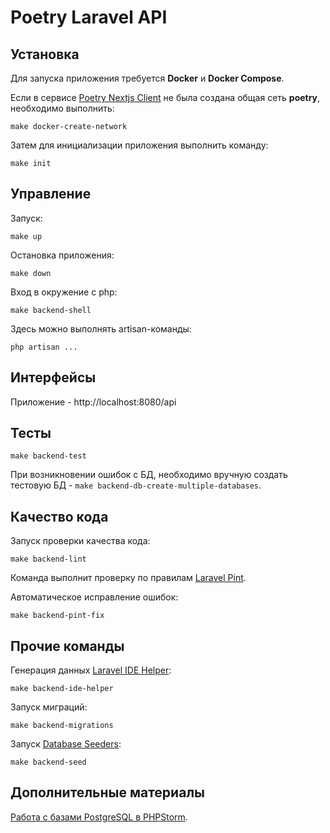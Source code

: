 # Poetry Laravel API

## Установка

Для запуска приложения требуется **Docker** и **Docker Compose**.

Если в сервисе [Poetry Nextjs Client](https://github.com/WebConsul/poetry-nextjs-client) не была создана общая сеть **poetry**, необходимо выполнить:

```
make docker-create-network
```

Затем для инициализации приложения выполнить команду:
```
make init
```

## Управление

Запуск:
```
make up
```

Остановка приложения:

```
make down
```

Вход в окружение с php:

```
make backend-shell
```

Здесь можно выполнять artisan-команды:

```
php artisan ...
```

## Интерфейсы

Приложение - http://localhost:8080/api

## Тесты

```
make backend-test
```

При возникновении ошибок с БД, необходимо вручную создать тестовую БД - `make backend-db-create-multiple-databases`.

## Качество кода

Запуск проверки качества кода:

```
make backend-lint
```

Команда выполнит проверку по правилам [Laravel Pint](https://github.com/laravel/pint).

Автоматическое исправление ошибок:

```
make backend-pint-fix
```

## Прочие команды

Генерация данных [Laravel IDE Helper](https://github.com/barryvdh/laravel-ide-helper):

```
make backend-ide-helper
```

Запуск миграций:

```
make backend-migrations
```

Запуск [Database Seeders](https://laravel.com/docs/9.x/seeding):

```
make backend-seed
```

## Дополнительные материалы

[Работа с базами PostgreSQL в PHPStorm](https://github.com/poymanov/laravel-starter-kit/blob/main/docs/stage-13/README.md).
